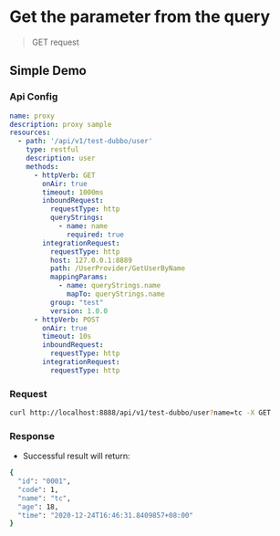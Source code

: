 # Get the parameter from the query

> GET request

## Simple Demo

### Api Config

```yaml
name: proxy
description: proxy sample
resources:
  - path: '/api/v1/test-dubbo/user'
    type: restful
    description: user
    methods:
      - httpVerb: GET
        onAir: true
        timeout: 1000ms
        inboundRequest:
          requestType: http
          queryStrings:
            - name: name
              required: true
        integrationRequest:
          requestType: http
          host: 127.0.0.1:8889
          path: /UserProvider/GetUserByName
          mappingParams:
            - name: queryStrings.name
              mapTo: queryStrings.name
          group: "test"
          version: 1.0.0
      - httpVerb: POST
        onAir: true
        timeout: 10s
        inboundRequest:
          requestType: http
        integrationRequest:
          requestType: http
```

### Request

```bash
curl http://localhost:8888/api/v1/test-dubbo/user?name=tc -X GET 
```

### Response

- Successful result will return:

```bash
{
  "id": "0001",
  "code": 1,
  "name": "tc",
  "age": 18,
  "time": "2020-12-24T16:46:31.8409857+08:00"
}
```

